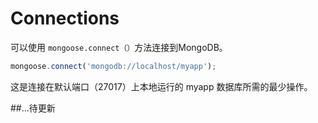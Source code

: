 # Connections

可以使用 `mongoose.connect（）`方法连接到MongoDB。

```js
mongoose.connect('mongodb://localhost/myapp');
```

这是连接在默认端口（27017）上本地运行的 myapp 数据库所需的最少操作。


##...待更新
